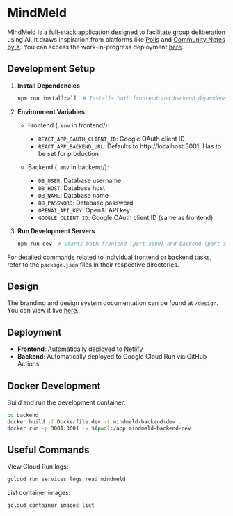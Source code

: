 # MindMeld

MindMeld is a full-stack application designed to facilitate group deliberation using AI. It draws inspiration from platforms like [Polis](https://pol.is/home) and [Community Notes by X](https://www.lesswrong.com/posts/sx9wTyCp5kgy8xGac/community-notes-by-x). You can access the work-in-progress deployment [here](https://mindmeldtool.netlify.app/).

## Development Setup

1. **Install Dependencies**
   ```bash
   npm run install:all  # Installs both frontend and backend dependencies
   ```

2. **Environment Variables**
   - Frontend (`.env` in frontend/):
     - `REACT_APP_OAUTH_CLIENT_ID`: Google OAuth client ID
     - `REACT_APP_BACKEND_URL`: Defaults to http://localhost:3001; Has to be set for production

   - Backend (`.env` in backend/):
     - `DB_USER`: Database username
     - `DB_HOST`: Database host
     - `DB_NAME`: Database name
     - `DB_PASSWORD`: Database password
     - `OPENAI_API_KEY`: OpenAI API key
     - `GOOGLE_CLIENT_ID`: Google OAuth client ID (same as frontend)

3. **Run Development Servers**
   ```bash
   npm run dev  # Starts both frontend (port 3000) and backend (port 3001)
   ```

For detailed commands related to individual frontend or backend tasks, refer to the `package.json` files in their respective directories.

## Design

The branding and design system documentation can be found at `/design`. You can view it live [here](https://mindmeldtool.netlify.app/design).

## Deployment

- **Frontend**: Automatically deployed to Netlify
- **Backend**: Automatically deployed to Google Cloud Run via GitHub Actions

## Docker Development

Build and run the development container:
```bash
cd backend
docker build -f Dockerfile.dev -t mindmeld-backend-dev .
docker run -p 3001:3001 -v $(pwd):/app mindmeld-backend-dev
```

## Useful Commands

View Cloud Run logs:
```bash
gcloud run services logs read mindmeld
```

List container images:
```bash
gcloud container images list
```